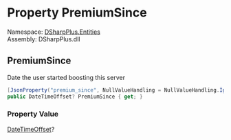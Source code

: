 # Property PremiumSince

Namespace: [DSharpPlus.Entities](DSharpPlus.Entities.md)  
Assembly: DSharpPlus.dll

## <a id="DSharpPlus_Entities_DiscordMember_PremiumSince"></a>PremiumSince

Date the user started boosting this server

```csharp
[JsonProperty("premium_since", NullValueHandling = NullValueHandling.Ignore)]
public DateTimeOffset? PremiumSince { get; }
```

### Property Value

[DateTimeOffset](https://learn.microsoft.com/dotnet/api/system.datetimeoffset)?


